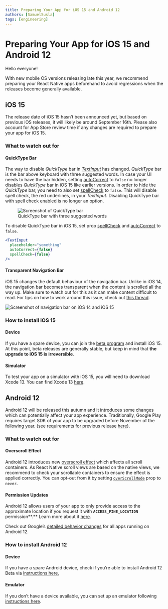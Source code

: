 ```yaml
---
title: Preparing Your App for iOS 15 and Android 12
authors: [SamuelSusla]
tags: [engineering]
---
```


# Preparing Your App for iOS 15 and Android 12

Hello everyone!

With new mobile OS versions releasing late this year, we recommend preparing your React Native apps beforehand to avoid regressions when the releases become generally available.

<!--truncate-->

## iOS 15

The release date of iOS 15 hasn’t been announced yet, but based on previous iOS releases, it will likely be around September 16th. Please also account for App Store review time if any changes are required to prepare your app for iOS 15.

### What to watch out for

#### QuickType Bar

The way to disable _QuickType_ bar in _[TextInput](/docs/textinput)_ has changed. _QuickType_ bar is the bar above keyboard with three suggested words. In case your UI needs to have the bar hidden, setting [autoCorrect](/docs/textinput#autocorrect) to `false` no longer disables _QuickType_ bar in iOS 15 like earlier versions. In order to hide the _QuickType_ bar, you need to also set [spellCheck](/docs/textinput#spellcheck-ios) to `false`. This will disable spell check, the red underlines, in your _TextInput_. Disabling QuickType bar with spell check enabled is no longer an option.

<figure>
  <img src="/blog/assets/ios-15-quicktype-bar.png" alt="Screenshot of QuickType bar" />
  <figcaption>
    QuickType bar with three suggested words
  </figcaption>
</figure>

To disable QuickType bar in iOS 15, set prop [spellCheck](/docs/textinput#spellcheck-ios) and [autoCorrect](/docs/textinput#autocorrect) to `false`.

```jsx
<TextInput
  placeholder="something"
  autoCorrect={false}
  spellCheck={false}
/>
```

#### Transparent Navigation Bar

iOS 15 changes the default behaviour of the navigation bar. Unlike in iOS 14, the navigation bar becomes transparent when the content is scrolled all the way up. Make sure to watch out for this as it can make content difficult to read. For tips on how to work around this issue, check out [this thread](https://developer.apple.com/forums/thread/682420).

![Screenshot of navigation bar on iOS 14 and iOS 15](/blog/assets/ios-15-navigation-bar.jpg)

### How to install iOS 15

#### Device

If you have a spare device, you can join the [beta program](https://beta.apple.com/sp/betaprogram/) and install iOS 15. At this point, beta releases are generally stable, but keep in mind that **the upgrade to iOS 15 is irreversible**.

#### Simulator

To test your app on a simulator with iOS 15, you will need to download Xcode 13. You can find Xcode 13 [here](https://developer.apple.com/xcode/).

## Android 12

Android 12 will be released this autumn and it introduces some changes which can potentially affect your app experience. Traditionally, Google Play requires target SDK of your app to be upgraded before November of the following year. (see requirements for previous release [here](https://developer.android.com/distribute/best-practices/develop/target-sdk)).

### What to watch out for

#### Overscroll Effect

Android 12 introduces new [overscroll effect](https://developer.android.com/about/versions/12/overscroll) which affects all scroll containers. As React Native scroll views are based on the native views, we recommend to check your scrollable containers to ensure the effect is applied correctly. You can opt-out from it by setting [`overScrollMode`](/docs/scrollview#overscrollmode-android) prop to `never`.

#### Permission Updates

Android 12 allows users of your app to only provide access to the approximate location if you request it with **`ACCESS_FINE_LOCATION`** permission**.** Learn more about it [here](https://developer.android.com/about/versions/12/approximate-location).

Check out Google’s [detailed behavior changes](https://developer.android.com/about/versions/12/behavior-changes-all) for all apps running on Android 12.

### How to install Android 12

#### Device

If you have a spare Android device, check if you’re able to install Android 12 Beta via [instructions here.](https://developer.android.com/about/versions/12/get)

#### Emulator

If you don’t have a device available, you can set up an emulator following [instructions here](https://developer.android.com/about/versions/12/get#on_emulator).
